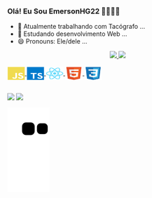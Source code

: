 ### Olá! Eu Sou EmersonHG22 👋👨🏻‍💻


- 🔭 Atualmente trabalhando com Tacógrafo ...
- 🌱 Estudando desenvolvimento Web ...
- 😄 Pronouns: Ele/dele ...


<div align="center">
  <a href="https://github.com/EmersonHG22">
  <img height="180em" src="https://github-readme-stats.vercel.app/api?username=EmersonHG22&show_icons=true&theme=dracula&include_all_commits=false&count_private=false"/>
  <img height="180em" src="https://github-readme-stats.vercel.app/api/top-langs/?username=EmersonHG22&layout=compact&langs_count=7&theme=dracula"/>
</div>
<div style="display: inline_block"><br>
  <img align="center" alt="Emerson-Js" height="30" width="40" src="https://raw.githubusercontent.com/devicons/devicon/master/icons/javascript/javascript-plain.svg">
  <img align="center" alt="Emerson-Ts" height="30" width="40" src="https://raw.githubusercontent.com/devicons/devicon/master/icons/typescript/typescript-plain.svg">
  <img align="center" alt="Emerson-React" height="30" width="40" src="https://raw.githubusercontent.com/devicons/devicon/master/icons/react/react-original.svg">
  <img align="center" alt="Emerson-HTML" height="30" width="40" src="https://raw.githubusercontent.com/devicons/devicon/master/icons/html5/html5-original.svg">
  <img align="center" alt="Emerson-CSS" height="30" width="40" src="https://raw.githubusercontent.com/devicons/devicon/master/icons/css3/css3-original.svg">
  

</div>
  
  ##
 
<div> 
 
 
  
  <a href = "mailto:Programador007aprendiz@gmail.com"><img src="https://img.shields.io/badge/-Gmail-%23333?style=for-the-badge&logo=gmail&logoColor=white" target="_blank"></a>
  <a href="https://www.linkedin.com/in/emerson-henrique-007292212" target="_blank"><img src="https://img.shields.io/badge/-LinkedIn-%230077B5?style=for-the-badge&logo=linkedin&logoColor=white" target="_blank"></a> 
 
  ![Snake animation](https://github.com/rafaballerini/rafaballerini/blob/output/github-contribution-grid-snake.svg)
 
</div>
